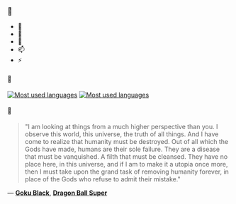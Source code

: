 ### 👋

- 🔭
- 🌱
- 💬
- 📫
- ⚡

#### 🧏

[![Most used languages](https://github-readme-stats-aynah.vercel.app/api/top-langs/?username=aynh&theme=solarized-dark&langs_count=6&layout=compact&hide_title=true)](https://github.com/anuraghazra/github-readme-stats#gh-dark-mode-only)
[![Most used languages](https://github-readme-stats-aynah.vercel.app/api/top-langs/?username=aynh&theme=solarized-light&langs_count=6&layout=compact&hide_title=true)](https://github.com/anuraghazra/github-readme-stats#gh-light-mode-only)

#### 💬

> "I am looking at things from a much higher perspective than you. I observe this world, this universe, the truth of all things. And I have come to realize that humanity must be destroyed. Out of all which the Gods have made, humans are their sole failure. They are a disease that must be vanquished. A filth that must be cleansed. They have no place here, in this universe, and if I am to make it a utopia once more, then I must take upon the grand task of removing humanity forever, in place of the Gods who refuse to admit their mistake."

&mdash; [**Goku Black**](https://myanimelist.net/character.php?q=Goku%20Black&cat=character), [**Dragon Ball Super**](https://myanimelist.net/search/all?q=Dragon%20Ball%20Super&cat=all)

